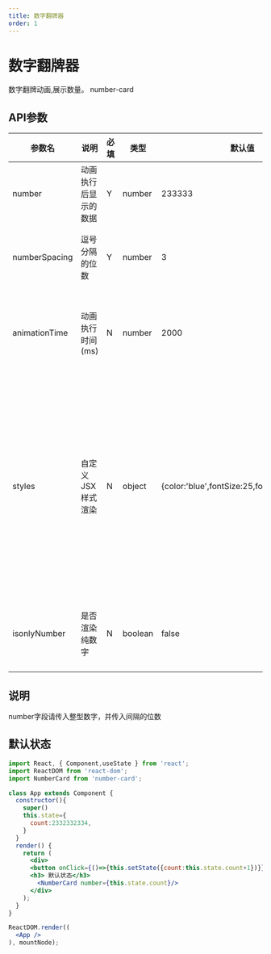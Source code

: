 ```yaml
---
title: 数字翻牌器
order: 1
---
```

# 数字翻牌器
数字翻牌动画,展示数量。
number-card
## API参数
| 参数名 | 说明 | 必填 | 类型 | 默认值 | 备注 |
| ------ | ---- | ---- | ---- | ------ | ---- |
|   number  |  动画执行后显示的数据    |    Y  |   number   |   233333     |   传入你的整型数字   |
| numberSpacing | 逗号分隔的位数 | Y | number | 3 | 整型数字间隔的位数 |
| animationTime | 动画执行时间(ms) | N | number | 2000 | 翻牌器从开始到结束后动画时长 |
| styles | 自定义JSX样式渲染 | N | object | {color:'blue',fontSize:25,fontWeight:'bold'} | 请使用JSX的样式,传入的样式会与默认样式合并，冲突时优先使用用户传入的 |
| isonlyNumber | 是否渲染纯数字 |  N | boolean | false | 无任何样式和其他父标签 |

## 说明
number字段请传入整型数字，并传入间隔的位数
## 默认状态
````jsx
import React, { Component,useState } from 'react';
import ReactDOM from 'react-dom';
import NumberCard from 'number-card';

class App extends Component {
  constructor(){
    super()
    this.state={
      count:2332332334,
    }
  }
  render() {
    return (
      <div>
      <button onClick={()=>{this.setState({count:this.state.count+1})}}>改变参数</button>
      <h3> 默认状态</h3>
        <NumberCard number={this.state.count}/>
      </div>
    );
  }
}

ReactDOM.render((
  <App />
), mountNode);
````
